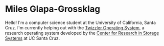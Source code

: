 # Miles Glapa-Grossklag

Hello! I'm a computer science student at the University of California, Santa
Cruz. I'm currently helping out with the [Twizzler Operating
System](https://twizzler.io/), a research operating system developed by the
[Center for Research in Storage Systems](https://www.crss.ucsc.edu) at UC Santa
Cruz.
